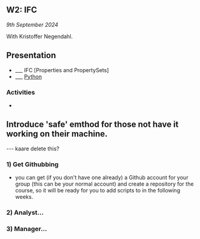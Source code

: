 ## W2: IFC

*9th September 2024*

With Kristoffer Negendahl.

## Presentation
* ___ IFC [Properties and PropertySets]
* ___ [Python](/Concepts/Python)

### Activities

- [](/Activities/BlenderScriptIntro)


## Introduce 'safe' emthod for those not have it working on their machine.
--- kaare delete this?


### 1) Get Githubbing
* you can get (if you don't have one already) a Github account for your group (this can be your normal account) and create a repository for the course, so it will be ready for you to add scripts to in the following weeks.

### 2) Analyst...

### 3) Manager...
